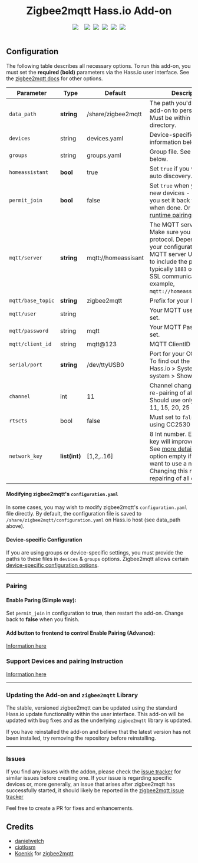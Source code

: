 <div align="center">
<h1>Zigbee2mqtt Hass.io Add-on</h1>
<div style="display: flex; justify-content: center;">
  <a style="margin-right: 0.5rem;" href="https://travis-ci.org/homematevn/zigbee2mqtt">
    <img src="https://img.shields.io/travis/homematevn/zigbee2mqtt.svg?style=flat-square&logo=travis">
  </a>
  <a style="margin-left: 0.5rem;" href="">
    <img src="https://img.shields.io/badge/armhf-yes-green.svg">
  </a>
  <a style="margin-left: 0.5rem;" href="">
    <img src="https://img.shields.io/badge/armv7-yes-green.svg">
  </a>
  <a style="margin-left: 0.5rem;" href="">
    <img src="https://img.shields.io/badge/aarch64-yes-green.svg">
  </a>
  <a style="margin-left: 0.5rem;" href="">
    <img src="https://img.shields.io/badge/amd64-yes-green.svg">
  </a>
  <a style="margin-left: 0.5rem;" href="">
    <img src="https://img.shields.io/badge/i386-yes-green.svg">
  </a>
</div>
<br>
</div>

## Configuration

The following table describes all necessary options. To run this add-on, you must set the **required (bold)** parameters via the Hass.io user interface. See the [zigbee2mqtt docs](https://www.zigbee2mqtt.io/configuration/configuration.html) for other options.

|Parameter|Type|Default|Description|
|---------|----|--------|-----------|
|`data_path`|**string**|/share/zigbee2mqtt|The path you'd like the add-on to persist data. Must be within the `/share` directory.|
|`devices`|string|devices.yaml|Device-specific file. See information below.|
|`groups`|string|groups.yaml|Group file. See information below.|
|`homeassistant`|**bool**|true|Set `true` if you want MQTT auto discovery.|
|`permit_join`|**bool**|false|Set `true` when you setup new devices - make sure you set it back to `false` when done. Or alternative [runtime pairing](https://github.com/homematevn/ha/blob/master/zigbee2mqtt/PAIRING.md)|
|`mqtt/server`|**string**|mqtt://homeassisant|The MQTT server address. Make sure you include the protocol. Depending on your configuration, the MQTT server URL will need to include the port, typically `1883` or `8883` for SSL communications. For example, `mqtt://homeassistant:1883`.|
|`mqtt/base_topic`|**string**|zigbee2mqtt|Prefix for your MQTT topic|
|`mqtt/user`|string| |Your MQTT username, if set.|
|`mqtt/password`|string|mqtt|Your MQTT Password, if set.|
|`mqtt/client_id`|string|mqtt@123|MQTT ClientID|
|`serial/port`|**string**|/dev/ttyUSB0|Port for your CC2531 stick. To find out the port, go to Hass.io > System > Host system > Show Hardware|
|`channel`|int|11|Channel changing requires re-pairing of all devices. Should use only channels: 11, 15, 20, 25|
|`rtscts`|bool|false|Must set to `false` if you are using CC2530|
|`network_key`|**list(int)**|[1,2,..16]|8 Int number. Encryption key will improve security. See [more detail](https://www.zigbee2mqtt.io/how_tos/how_to_secure_network.html). Leave this option empty if you don't want to use a network key. Changing this requires repairing of all devices.|

#### Modifying zigbee2mqtt's `configuration.yaml`
In some cases, you may wish to modify zigbee2mqtt's `configuration.yaml` file directly. By default, the configuration file is saved to `/share/zigbee2mqtt/configuration.yaml` on Hass.io host (see data_path above).

#### Device-specific Configuration
If you are using groups or device-specific settings, you must provide the paths to these files in `devices` & `groups` options.
Zigbee2mqtt allows certain [device-specific configuration options](https://www.zigbee2mqtt.io/configuration/device_specific_configuration.html). 

---

### Pairing

#### Enable Paring (Simple way): 
Set `permit_join` in configuration to **true**, then restart the add-on. Change back to **false** when you finish.

#### Add button to frontend to control Enable Pairing (Advance):
[Information here](https://github.com/homematevn/ha/blob/master/zigbee2mqtt/PAIRING.md)

### Support Devices and pairing Instruction
[Information here](https://www.zigbee2mqtt.io/information/supported_devices.html)

---
### Updating the Add-on and `zigbee2mqtt` Library

The stable, versioned zigbee2mqtt can be updated using the standard Hass.io update functionality within the user interface. This add-on will be updated with bug fixes and as the underlying `zigbee2mqtt` library is updated.

If you have reinstalled the add-on and believe that the latest version has not been installed, try removing the repository before reinstalling.

----
### Issues

If you find any issues with the addon, please check the [issue tracker](https://github.com/danielwelch/hassio-zigbee2mqtt/issues) for similar issues before creating one. If your issue is regarding specific devices or, more generally, an issue that arises after zigbee2mqtt has successfully started, it should likely be reported in the [zigbee2mqtt issue tracker](https://github.com/Koenkk/zigbee2mqtt/issues)

Feel free to create a PR for fixes and enhancements. 

## Credits
- [danielwelch](https://github.com/danielwelch)
- [ciotlosm](https://github.com/ciotlosm)
- [Koenkk](https://github.com/Koenkk) for [zigbee2mqtt](https://github.com/Koenkk/zigbee2mqtt)
